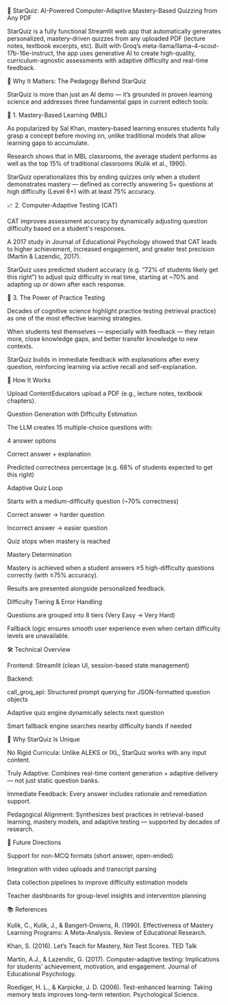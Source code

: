 🌟 StarQuiz: AI-Powered Computer-Adaptive Mastery-Based Quizzing from Any PDF

StarQuiz is a fully functional Streamlit web app that automatically generates personalized, mastery-driven quizzes from any uploaded PDF (lecture notes, textbook excerpts, etc). Built with Groq’s meta-llama/llama-4-scout-17b-16e-instruct, the app uses generative AI to create high-quality, curriculum-agnostic assessments with adaptive difficulty and real-time feedback.

🚀 Why It Matters: The Pedagogy Behind StarQuiz

StarQuiz is more than just an AI demo — it’s grounded in proven learning science and addresses three fundamental gaps in current edtech tools:

🧠 1. Mastery-Based Learning (MBL)

As popularized by Sal Khan, mastery-based learning ensures students fully grasp a concept before moving on, unlike traditional models that allow learning gaps to accumulate.

Research shows that in MBL classrooms, the average student performs as well as the top 15% of traditional classrooms (Kulik et al., 1990).

StarQuiz operationalizes this by ending quizzes only when a student demonstrates mastery — defined as correctly answering 5+ questions at high difficulty (Level 6+) with at least 75% accuracy.

📈 2. Computer-Adaptive Testing (CAT)

CAT improves assessment accuracy by dynamically adjusting question difficulty based on a student's responses.

A 2017 study in Journal of Educational Psychology showed that CAT leads to higher achievement, increased engagement, and greater test precision (Martin & Lazendic, 2017).

StarQuiz uses predicted student accuracy (e.g. “72% of students likely get this right”) to adjust quiz difficulty in real time, starting at ~70% and adapting up or down after each response.

🧪 3. The Power of Practice Testing

Decades of cognitive science highlight practice testing (retrieval practice) as one of the most effective learning strategies.

When students test themselves — especially with feedback — they retain more, close knowledge gaps, and better transfer knowledge to new contexts.

StarQuiz builds in immediate feedback with explanations after every question, reinforcing learning via active recall and self-explanation.

🧠 How It Works

Upload ContentEducators upload a PDF (e.g., lecture notes, textbook chapters).

Question Generation with Difficulty Estimation

The LLM creates 15 multiple-choice questions with:

4 answer options

Correct answer + explanation

Predicted correctness percentage (e.g. 68% of students expected to get this right)

Adaptive Quiz Loop

Starts with a medium-difficulty question (~70% correctness)

Correct answer → harder question

Incorrect answer → easier question

Quiz stops when mastery is reached

Mastery Determination

Mastery is achieved when a student answers ≥5 high-difficulty questions correctly (with ≥75% accuracy).

Results are presented alongside personalized feedback.

Difficulty Tiering & Error Handling

Questions are grouped into 8 tiers (Very Easy → Very Hard)

Fallback logic ensures smooth user experience even when certain difficulty levels are unavailable.

🛠️ Technical Overview

Frontend: Streamlit (clean UI, session-based state management)

Backend:

call_groq_api: Structured prompt querying for JSON-formatted question objects

Adaptive quiz engine dynamically selects next question

Smart fallback engine searches nearby difficulty bands if needed

🧹 Why StarQuiz Is Unique

No Rigid Curricula: Unlike ALEKS or IXL, StarQuiz works with any input content.

Truly Adaptive: Combines real-time content generation + adaptive delivery — not just static question banks.

Immediate Feedback: Every answer includes rationale and remediation support.

Pedagogical Alignment: Synthesizes best practices in retrieval-based learning, mastery models, and adaptive testing — supported by decades of research.

🧠 Future Directions

Support for non-MCQ formats (short answer, open-ended)

Integration with video uploads and transcript parsing

Data collection pipelines to improve difficulty estimation models

Teacher dashboards for group-level insights and intervention planning

📚 References

Kulik, C., Kulik, J., & Bangert-Drowns, R. (1990). Effectiveness of Mastery Learning Programs: A Meta-Analysis. Review of Educational Research.

Khan, S. (2016). Let’s Teach for Mastery, Not Test Scores. TED Talk

Martin, A.J., & Lazendic, G. (2017). Computer-adaptive testing: Implications for students’ achievement, motivation, and engagement. Journal of Educational Psychology.

Roediger, H. L., & Karpicke, J. D. (2006). Test-enhanced learning: Taking memory tests improves long-term retention. Psychological Science.

